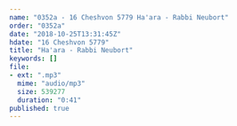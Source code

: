 ```yaml
---
name: "0352a - 16 Cheshvon 5779 Ha'ara - Rabbi Neubort"
order: "0352a"
date: "2018-10-25T13:31:45Z"
hdate: "16 Cheshvon 5779"
title: "Ha'ara - Rabbi Neubort"
keywords: []
file:
- ext: ".mp3"
  mime: "audio/mp3"
  size: 539277
  duration: "0:41"
published: true
---
```

